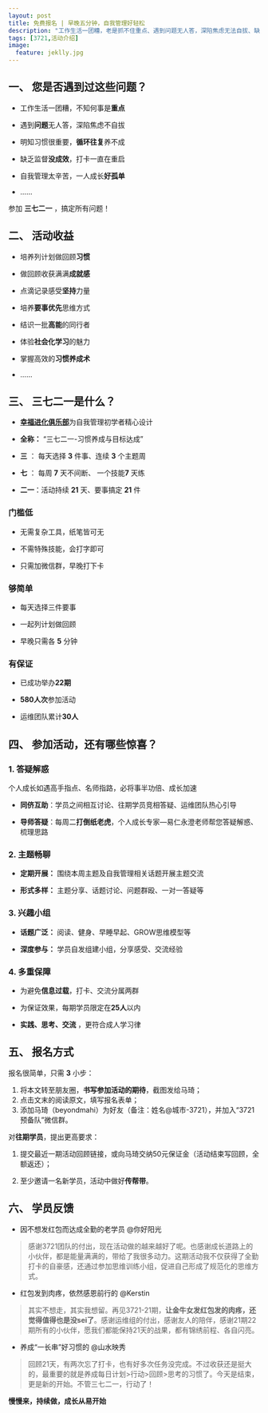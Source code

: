 ```yaml
---
layout: post
title: 免费报名 | 早晚五分钟，自我管理好轻松
description: "工作生活一团糟，老是抓不住重点、遇到问题无人答，深陷焦虑无法自拔、缺乏监督没成效，打卡一直在重启、明知习惯很重要，循环往复养不成…… 你需要的，只是参加一期“三七二一”"
tags: [3721,活动介绍]
image:
  feature: jeklly.jpg
---
```




## 一、 您是否遇到过这些问题？

- 工作生活一团糟，不知何事是**重点**

- 遇到**问题**无人答，深陷焦虑不自拔

- 明知习惯很重要，**循环往复**养不成

- 缺乏监督**没成效**，打卡一直在重启

- 自我管理太辛苦，一人成长**好孤单**

- ……

参加  **三七二一** ，搞定所有问题！


## 二、 活动收益

- 培养列计划做回顾**习惯**

- 做回顾收获满满**成就感**

- 点滴记录感受**坚持**力量

- 培养**要事优先**思维方式

- 结识一批**高能**的同行者

- 体验**社会化学习**的魅力

- 掌握高效的**习惯养成术**

- ……

## 三、 三七二一是什么？

-  [**幸福进化俱乐部**](http://upwith.me)为自我管理初学者精心设计

- **全称：** “三七二一-习惯养成与目标达成”

- **三** ： 每天选择 **3** 件事、连续 **3** 个主题周

- **七** ： 每周 **7** 天不间断、 一个技能**7** 天练

- **二一**：活动持续 **21** 天、要事搞定 **21** 件


### 门槛低

- 无需复杂工具，纸笔皆可无

- 不需特殊技能，会打字即可

- 只需加微信群，早晚打下卡

### 够简单

- 每天选择三件要事

- 一起列计划做回顾

- 早晚只需各 **5** 分钟

### 有保证

- 已成功举办**22期**

- **580人次**参加活动

- 运维团队累计**30人**


## 四、 参加活动，还有哪些惊喜？

### 1. 答疑解惑

个人成长如遇高手指点、名师指路，必将事半功倍、成长加速

- **同侪互助**：学员之间相互讨论、往期学员竞相答疑、运维团队热心引导

- **导师答疑**：每周二**打倒纸老虎**，个人成长专家—易仁永澄老师帮您答疑解惑、梳理思路


### 2. 主题畅聊

- **定期开展：** 围绕本周主题及自我管理相关话题开展主题交流

- **形式多样：** 主题分享、话题讨论、问题群殴、一对一答疑等


### 3. 兴趣小组

- **话题广泛：** 阅读、健身、早睡早起、GROW思维模型等

- **深度参与：** 学员自发组建小组，分享感受、交流经验


### 4. 多重保障

- 为避免**信息过载**，打卡、交流分属两群

- 为保证效果，每期学员限定在**25人**以内

-  **实践、思考、交流** ，更符合成人学习律


## 五、 报名方式

报名很简单，只需 **3** 小步：

1. 将本文转至朋友圈，**书写参加活动的期待**，截图发给马琦；
2. 点击文末的阅读原文，填写报名表单；
3. 添加马琦（beyondmahi）为好友（备注：姓名@城市-3721），并加入“3721预备队”微信群。

对**往期学员**，提出更高要求：

1. 提交最近一期活动回顾链接，或向马琦交纳50元保证金（活动结束写回顾，全额返还）；

2. 至少邀请一名新学员，活动中做好**传帮带**。



## 六、 学员反馈


-  因不想发红包而达成全勤的老学员 @你好阳光

> 感谢3721团队的付出，现在活动做的越来越好了呢。也感谢成长道路上的小伙伴，都是能量满满的，带给了我很多动力。这期活动我不仅获得了全勤打卡的自豪感，还通过参加思维训练小组，促进自己形成了规范化的思维方式。

- 红包发到肉疼，依然感恩前行的 @Kerstin

> 其实不想走，其实我想留。再见3721-21期，**让金牛女发红包发的肉疼，还觉得值得也是没sei了**。感谢运维组的付出，感谢友人的陪伴，感谢21期22期所有的小伙伴，愿我们都能保持21天的战果，都有锦绣前程、各自闪亮。

- 养成“一长串”好习惯的 @山水映秀

> 回顾21天，有两次忘了打卡，也有好多次任务没完成。不过收获还是挺大的，最重要的就是养成每日计划>行动>回顾>思考的习惯了。今天是结束，更是新的开始。不管三七二一，行动了！



**慢慢来，持续做，成长从易开始**
